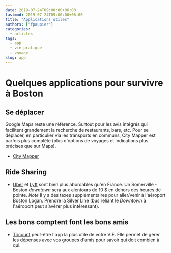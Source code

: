 ```yaml
---
date: 2019-07-24T09:00:00+06:00
lastmod: 2019-07-24T09:00:00+06:00
title: "Applications utiles"
authors: ["fpaupier"]
categories:
  - articles
tags:
  - app
  - vie pratique
  - voyage
slug: app
---
```


# Quelques applications pour survivre à Boston

## Se déplacer
Google Maps reste une référence. Surtout pour les avis intégrés qui facilitent grandement la recherche de restaurants, bars, etc.
Pour se déplacer, en particulier via les transports en communs, City Mapper est parfois plus complète (plus d'options de voyages et indications plus précises que sur Maps).
 - [City Mapper](https://citymapper.com/boston?set_region=us-boston) 
 
## Ride Sharing

- [Uber](https://www.uber.com/fr/fr/) et [Lyft](https://www.lyft.com/rider) sont bien plus abordables qu'en France. 
Un Somerville - Boston _downtown_ sera aux alentours de 10 $ en dehors des heures de pointe.
_Note_ Il y a des taxes supplémentaires pour aller/venir à l'aéroport Boston Logan. Prendre la Silver Line (bus reliant le _Downtown_ à l'aéroport peut s’avérer plus intéressant).  

## Les bons comptent font les bons amis 
- [Tricount](https://www.tricount.com/en/) peut-être l'app la plus utile de votre VIE. Elle permet de gérer les dépenses avec vos groupes d'amis pour savoir qui doit combien à qui. 

